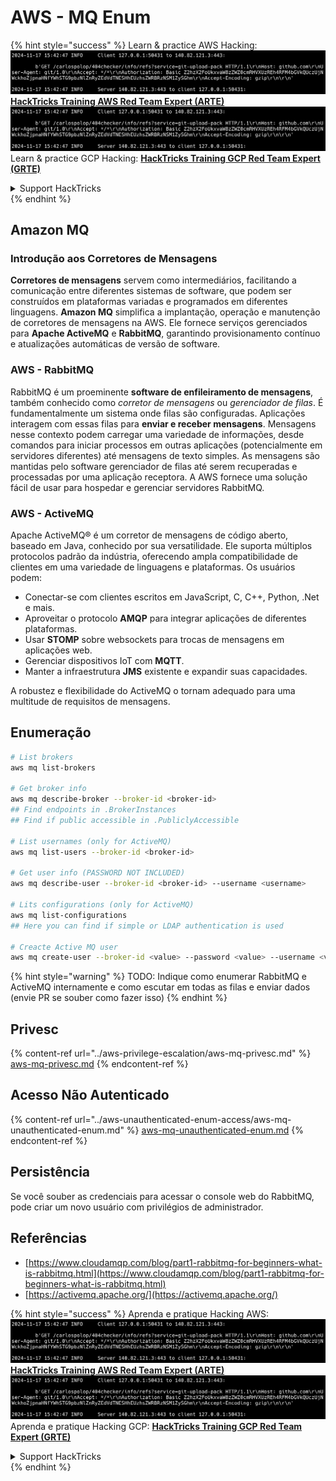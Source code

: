 # AWS - MQ Enum

{% hint style="success" %}
Learn & practice AWS Hacking:<img src="../../../.gitbook/assets/image (1).png" alt="" data-size="line">[**HackTricks Training AWS Red Team Expert (ARTE)**](https://training.hacktricks.xyz/courses/arte)<img src="../../../.gitbook/assets/image (1).png" alt="" data-size="line">\
Learn & practice GCP Hacking: <img src="../../../.gitbook/assets/image (2).png" alt="" data-size="line">[**HackTricks Training GCP Red Team Expert (GRTE)**<img src="../../../.gitbook/assets/image (2).png" alt="" data-size="line">](https://training.hacktricks.xyz/courses/grte)

<details>

<summary>Support HackTricks</summary>

* Check the [**subscription plans**](https://github.com/sponsors/carlospolop)!
* **Join the** 💬 [**Discord group**](https://discord.gg/hRep4RUj7f) or the [**telegram group**](https://t.me/peass) or **follow** us on **Twitter** 🐦 [**@hacktricks\_live**](https://twitter.com/hacktricks\_live)**.**
* **Share hacking tricks by submitting PRs to the** [**HackTricks**](https://github.com/carlospolop/hacktricks) and [**HackTricks Cloud**](https://github.com/carlospolop/hacktricks-cloud) github repos.

</details>
{% endhint %}

## Amazon MQ

### Introdução aos Corretores de Mensagens

**Corretores de mensagens** servem como intermediários, facilitando a comunicação entre diferentes sistemas de software, que podem ser construídos em plataformas variadas e programados em diferentes linguagens. **Amazon MQ** simplifica a implantação, operação e manutenção de corretores de mensagens na AWS. Ele fornece serviços gerenciados para **Apache ActiveMQ** e **RabbitMQ**, garantindo provisionamento contínuo e atualizações automáticas de versão de software.

### AWS - RabbitMQ

RabbitMQ é um proeminente **software de enfileiramento de mensagens**, também conhecido como _corretor de mensagens_ ou _gerenciador de filas_. É fundamentalmente um sistema onde filas são configuradas. Aplicações interagem com essas filas para **enviar e receber mensagens**. Mensagens nesse contexto podem carregar uma variedade de informações, desde comandos para iniciar processos em outras aplicações (potencialmente em servidores diferentes) até mensagens de texto simples. As mensagens são mantidas pelo software gerenciador de filas até serem recuperadas e processadas por uma aplicação receptora. A AWS fornece uma solução fácil de usar para hospedar e gerenciar servidores RabbitMQ.

### AWS - ActiveMQ

Apache ActiveMQ® é um corretor de mensagens de código aberto, baseado em Java, conhecido por sua versatilidade. Ele suporta múltiplos protocolos padrão da indústria, oferecendo ampla compatibilidade de clientes em uma variedade de linguagens e plataformas. Os usuários podem:

* Conectar-se com clientes escritos em JavaScript, C, C++, Python, .Net e mais.
* Aproveitar o protocolo **AMQP** para integrar aplicações de diferentes plataformas.
* Usar **STOMP** sobre websockets para trocas de mensagens em aplicações web.
* Gerenciar dispositivos IoT com **MQTT**.
* Manter a infraestrutura **JMS** existente e expandir suas capacidades.

A robustez e flexibilidade do ActiveMQ o tornam adequado para uma multitude de requisitos de mensagens.

## Enumeração
```bash
# List brokers
aws mq list-brokers

# Get broker info
aws mq describe-broker --broker-id <broker-id>
## Find endpoints in .BrokerInstances
## Find if public accessible in .PubliclyAccessible

# List usernames (only for ActiveMQ)
aws mq list-users --broker-id <broker-id>

# Get user info (PASSWORD NOT INCLUDED)
aws mq describe-user --broker-id <broker-id> --username <username>

# Lits configurations (only for ActiveMQ)
aws mq list-configurations
## Here you can find if simple or LDAP authentication is used

# Creacte Active MQ user
aws mq create-user --broker-id <value> --password <value> --username <value> --console-access
```
{% hint style="warning" %}
TODO: Indique como enumerar RabbitMQ e ActiveMQ internamente e como escutar em todas as filas e enviar dados (envie PR se souber como fazer isso)
{% endhint %}

## Privesc

{% content-ref url="../aws-privilege-escalation/aws-mq-privesc.md" %}
[aws-mq-privesc.md](../aws-privilege-escalation/aws-mq-privesc.md)
{% endcontent-ref %}

## Acesso Não Autenticado

{% content-ref url="../aws-unauthenticated-enum-access/aws-mq-unauthenticated-enum.md" %}
[aws-mq-unauthenticated-enum.md](../aws-unauthenticated-enum-access/aws-mq-unauthenticated-enum.md)
{% endcontent-ref %}

## Persistência

Se você souber as credenciais para acessar o console web do RabbitMQ, pode criar um novo usuário com privilégios de administrador.

## Referências

* [https://www.cloudamqp.com/blog/part1-rabbitmq-for-beginners-what-is-rabbitmq.html](https://www.cloudamqp.com/blog/part1-rabbitmq-for-beginners-what-is-rabbitmq.html)
* [https://activemq.apache.org/](https://activemq.apache.org/)

{% hint style="success" %}
Aprenda e pratique Hacking AWS:<img src="../../../.gitbook/assets/image (1).png" alt="" data-size="line">[**HackTricks Training AWS Red Team Expert (ARTE)**](https://training.hacktricks.xyz/courses/arte)<img src="../../../.gitbook/assets/image (1).png" alt="" data-size="line">\
Aprenda e pratique Hacking GCP: <img src="../../../.gitbook/assets/image (2).png" alt="" data-size="line">[**HackTricks Training GCP Red Team Expert (GRTE)**<img src="../../../.gitbook/assets/image (2).png" alt="" data-size="line">](https://training.hacktricks.xyz/courses/grte)

<details>

<summary>Support HackTricks</summary>

* Confira os [**planos de assinatura**](https://github.com/sponsors/carlospolop)!
* **Junte-se ao** 💬 [**grupo do Discord**](https://discord.gg/hRep4RUj7f) ou ao [**grupo do telegram**](https://t.me/peass) ou **siga**-nos no **Twitter** 🐦 [**@hacktricks\_live**](https://twitter.com/hacktricks\_live)**.**
* **Compartilhe truques de hacking enviando PRs para os repositórios do** [**HackTricks**](https://github.com/carlospolop/hacktricks) e [**HackTricks Cloud**](https://github.com/carlospolop/hacktricks-cloud).

</details>
{% endhint %}
